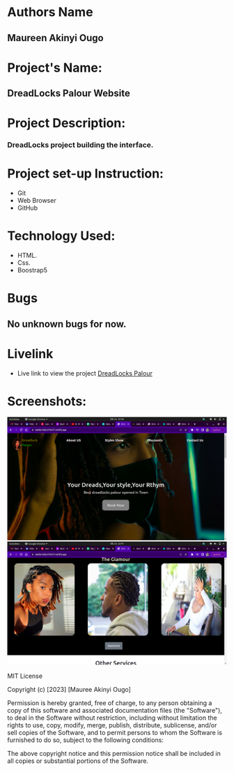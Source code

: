 # Authors Name
## Maureen Akinyi Ougo
# Project's Name:
##  DreadLocks Palour Website 
# Project Description:
### DreadLocks project building the interface.
# Project  set-up Instruction:
* Git
* Web Browser
* GitHub
# Technology Used:
* HTML.
* Css.
* Boostrap5
# Bugs
## No unknown bugs for now.
# Livelink
*  Live link to view the project <a href="https://stellar-lolly-07b557.netlify.app/">DreadLocks Palour</a>
# Screenshots:
<img src="./images/screenone.png" alt="screenshot" />
<img src="./images/screentwo.png" alt="screenshot" />


 MIT License

Copyright (c) [2023] [Mauree Akinyi Ougo]

Permission is hereby granted, free of charge, to any person obtaining a copy
of this software and associated documentation files (the "Software"), to deal
in the Software without restriction, including without limitation the rights
to use, copy, modify, merge, publish, distribute, sublicense, and/or sell
copies of the Software, and to permit persons to whom the Software is
furnished to do so, subject to the following conditions:

The above copyright notice and this permission notice shall be included in all
copies or substantial portions of the Software.